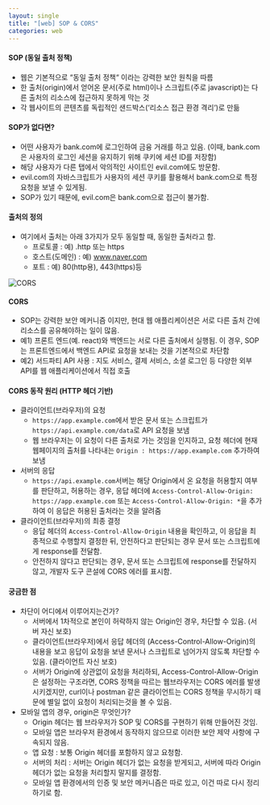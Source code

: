 ```yaml
---
layout: single
title: "[web] SOP & CORS"
categories: web
---
```


#### SOP (동일 출처 정책)

- 웹은 기본적으로 “동일 출처 정책“ 이라는 강력한 보안 원칙을 따름
- 한 출처(origin)에서 얻어온 문서(주로 html)이나 스크립트(주로 javascript)는 다른 출처의 리소스에 접근하지 못하게 막는 것
- 각 웹사이트의 콘텐츠를 독립적인 샌드박스(‘리소스 접근 환경 격리‘)로 만듦

#### SOP가 없다면?

- 어떤 사용자가 bank.com에 로그인하여 금융 거래를 하고 있음. (이때, bank.com은 사용자의 로그인 세션을 유지하기 위해 쿠키에 세션 ID를 저장함)
- 해당 사용자가 다른 탭에서 악의적인 사이트인 evil.com에도 방문함.
- evil.com의 자바스크립트가 사용자의 세션 쿠키를 활용해서 bank.com으로 특정 요청을 보낼 수 있게됨.
- SOP가 있기 때문에, evil.com은 bank.com으로 접근이 불가함.

#### 출처의 정의

- 여기에서 출처는 아래 3가지가 모두 동일할 때, 동일한 출처라고 함.
  - 프로토콜 : 예) .http 또는 https
  - 호스트(도메인) : 예) www.naver.com
  - 포트 : 예) 80(http용), 443(https)등

![CORS](https://i.namu.wiki/i/HNHtNnVxe6OlxHSft71vsuagkwNOfQWX5DiFNjm_Xyjrgerr0ogwIQ0XD_q1CVZzeXWd8FNtTnA2brR83AR2JMVIhO2KtFwvgORwlQuwsq_ZQon_bk4TOVjR43eCQRYoO75kTlVZBzBCOOihPoCqPw.webp)

#### CORS

- SOP는 강력한 보안 메커니즘 이지만, 현대 웹 애플리케이션은 서로 다른 출처 간에 리소스를 공유해야하는 일이 많음.
- 예1) 프론트 엔드(예. react)와 백엔드는 서로 다른 출처에서 실행됨. 이 경우, SOP는 프론트엔드에서 백엔드 API로 요청을 보내는 것을 기본적으로 차단함
- 예2) 서드파티 API 사용 : 지도 서비스, 결제 서비스, 소셜 로그인 등 다양한 외부 API를 웹 애플리케이션에서 직접 호출

#### CORS 동작 원리 (HTTP 헤더 기반)

- 클라이언트(브라우저)의 요청
  - `https://app.example.com`에서 받은 문서 또는 스크립트가 `https://api.example.com/data`로 API 요청을 보냄
  - 웹 브라우저는 이 요청이 다른 출처로 가는 것임을 인지하고, 요청 헤더에 현재 웹페이지의 출처를 나타내는 `Origin : https://app.example.com` 추가하여 보냄
- 서버의 응답
  - `https://api.example.com`서버는 해당 Origin에서 온 요청을 허용할지 여부를 판단하고, 허용하는 경우, 응답 헤더에 `Access-Control-Allow-Origin: https://app.example.com` 또는 `Access-Control-Allow-Origin: *`을 추가하여 이 응답은 허용된 출처라는 것을 알려줌
- 클라이언트(브라우저)의 최종 결정
  - 응답 헤더의 `Access-Control-Allow-Origin` 내용을 확인하고, 이 응답을 최종적으로 수행할지 결정한 뒤, 안전하다고 판단되는 경우 문서 또는 스크립트에게 response를 전달함.
  - 안전하지 않다고 판단되는 경우, 문서 또는 스크립트에 response를 전달하지 않고, 개발자 도구 콘설에 CORS 에러를 표시함.

#### 궁금한 점

- 차단이 어디에서 이루어지는건가?
  - 서버에서 1차적으로 본인이 허락하지 않는 Origin인 경우, 차단할 수 있음. (서버 자신 보호)
  - 클라이언트(브라우저)에서 응답 헤더의 (Access-Control-Allow-Origin)의 내용을 보고 응답이 요청을 보낸 문서나 스크립트로 넘어가지 않도록 차단할 수 있음. (클라이언트 자신 보호)
  - 서버가 Origin에 상관없이 요청을 처리하되, Access-Control-Allow-Origin은 설정하는 구조라면, CORS 정책을 따르는 웹브라우저는 CORS 에러를 발생시키겠지만, curl이나 postman 같은 클라이언트는 CORS 정책을 무시하기 때문에 별일 없이 요청이 처리되는것을 볼 수 있음.
- 모바일 앱의 경우, origin은 무엇인가?
  - Origin 헤더는 웹 브라우저가 SOP 및 CORS를 구현하기 위해 만들어진 것임.
  - 모바일 앱은 브라우저 환경에서 동작하지 않으므로 이러한 보안 제약 사항에 구속되지 않음.
  - 앱 요청 : 보통 Origin 헤더를 포함하지 않고 요청함.
  - 서버의 처리 : 서버는 Origin 헤더가 없는 요청을 받게되고, 서버에 따라 Origin 헤더가 없는 요청을 처리할지 말지를 결정함.
  - 모바일 앱 환경에서의 인증 및 보안 메커니즘은 따로 있고, 이건 따로 다시 정리하기로 함.
